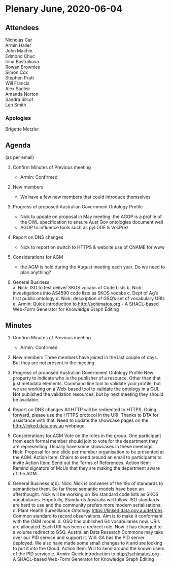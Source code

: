 # Plenary June, 2020-06-04

## Attendees
Nicholas Car  
Armin Haller  
John Machin  
Edmond Chuc  
Irina Bastrakova  
Rowan Brownlee  
Simon Cox  
Stephen Pratt  
Will Francis  
Alex Sadleir  
Amanda Norton  
Sandra Silcot  
Len Smith  


### Apologies
Brigette Metzler


## Agenda
(as per email)

1. Confirm Minutes of Previous meeting
    - Armin: Confirmed

2. New members
   - We have a few new members that could introduce themselves

3. Progress of proposed Australian Government Ontology Profile
   - Nick to update on proposal in May meeting, the AGOP is a profile of the OWL specification to ensure Aust Gov ontologies document well
   - AGOP to influence tools such as pyLODE & VocPrez

4. Report on DNS changes
   - Nick to report on switch to HTTPS & website use of CNAME for www

5. Considerations for AGM
   - the AGM is held during the August meeting each year. Do we need to plan anything?

6. General Business  
    a. Nick: ISO to test deliver SKOS vocabs of Code Lists
    b. Nick: investigations into AS4590 code lists as SKOS vocabs
    c. Dept of Ag’s first public ontology
    d. Nick: description of GSQ’s set of vocabulary URIs
    e. Armin: Quick introduction to http://schimatos.org - A SHACL-based Web-Form Generator for Knowledge Graph Editing


## Minutes

1. Confirm Minutes of Previous meeting
    - Armin: Confirmed

2. New members
   Three members have joined in the last couple of days. But they are not present in the meeting.

3. Progress of proposed Australian Government Ontology Profile
   New property to indicate who is the publisher of a resource. Other than that just metadata elements.
   Command line tool to validate your profile, but we are working on a Web-based tool to validate the ontology in a GUI.
   Not published the validation resources, but by next meeting they should be available.

4. Report on DNS changes
   All HTTP will be redirected to HTTPS. Going forward, please use the HTTPS protocol in the URI.
   Thanks to DTA for assistance with that.
   Need to update the showcase pages on the http://linked.data.gov.au webpage.

5. Considerations for AGM
   Vote on the roles in the group.
   One participant from each formal member should join to vote for the department they are representing.
   Usually have some showcases in these meetings. 
   Nick: Proposal for one slide per member organisation to be presented at the AGM.
   Action Item: Chairs to send around an email to participants to invite
   Action Item: Send out the Terms of References.
   Action Item: Remind signators of MoUs that they are making the department aware of the AGM.

6. General Business
  a)b). Nick: Nick is convener of the 19x of standards to semanticise them.
     So far these semantic models have been an afterthought. Nick will be working on 19x standard code lists as SKOS vocabularies.
     Hopefully, Standards Australia will follow.
     ISO standards are hard to use and the community prefers more modern serialisations.
  c. Plant Health Surveillance Ontology https://linked.data.gov.au/def/phs.
     Common standard to record observations.
     Aim is to make it conformant with the O&M model.
  d. GSQ has published 64 vocabularies now.
     URIs are allocated.
     Each URI has been a redirect rule.
     Now it has changed to a volume redirect to GSQ.
     Australian Data Research Commons may take over our PID service and support it.
     Will: GA has the PID server deployed. We also have made some small changes to it and are looking to put it into the Cloud.
     Action Item: Will to send around the known users of the PID service
  e. Armin: Quick introduction to http://schimatos.org - A SHACL-based Web-Form Generator for Knowledge Graph Editing
